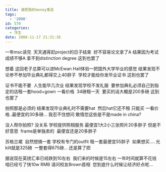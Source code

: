 ```yaml
---
title: 请把我的money拿走
tags:
  - '2008'
id: 570
categories:
  - 浮生
date: 2008-11-17 21:31:38
---
```


<span>一年msc读完&nbsp; 天天通宵赶project的日子结束&nbsp; 好不容易论文拿了A
结果因为考试成绩不够A 拿不到distinction degree
这到也罢了

想着 这回老子总算可以进McEwan Hall体验一把国外大学毕业的感觉
结果发现不论参不参加毕业典礼都得交上40胖子&nbsp; 学校才能给你发毕业证书
这到也罢了

证书不能不要&nbsp; 人生能毕几次业
结果发现学校不发礼服&nbsp; 要参加典礼必须自己到指定的店租一套hood+gown
一看价格&nbsp; 34磅租一天&nbsp; 要买的话大概是200多磅
这到也罢了

拍照那是必须的
结果发现毕业典礼时不需要hat&nbsp; 然后hat它还不租 只能买
一看价格..最便宜的30多磅...
我忍不住想问
敢情您这些是不是made in china?

没人帮你拍照?
没关系 学校提供照相服务 最便宜1大2小三张照片20多胖子
但是不好意思&nbsp; frame是单独卖的&nbsp; 最便宜还是20多胖子

苏格兰裙&nbsp; 自然想搞一套
学校有专门的outfit 租一套最便宜55胖子&nbsp; 如果想买....
光kilt就是325磅&nbsp; 一整套得675磅...
还是算了把 

据说现在英镑汇率已经跌到10左右&nbsp; 我们来的时候是15左右
一年时间就算不花钱&nbsp; 咱已经亏了快10w RMB
请问校友Brown首相&nbsp; 您到底什么时候让经济好点呢...</span>